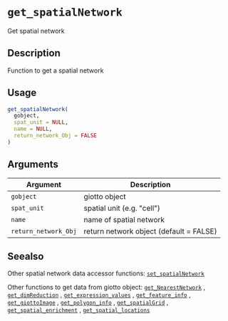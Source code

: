 # `get_spatialNetwork`

Get spatial network


## Description

Function to get a spatial network


## Usage

```r
get_spatialNetwork(
  gobject,
  spat_unit = NULL,
  name = NULL,
  return_network_Obj = FALSE
)
```


## Arguments

Argument      |Description
------------- |----------------
`gobject`     |     giotto object
`spat_unit`     |     spatial unit (e.g. "cell")
`name`     |     name of spatial network
`return_network_Obj`     |     return network object (default = FALSE)


## Seealso

Other spatial network data accessor functions:
 [`set_spatialNetwork`](#setspatialnetwork) 
 
 Other functions to get data from giotto object:
 [`get_NearestNetwork`](#getnearestnetwork) ,
 [`get_dimReduction`](#getdimreduction) ,
 [`get_expression_values`](#getexpressionvalues) ,
 [`get_feature_info`](#getfeatureinfo) ,
 [`get_giottoImage`](#getgiottoimage) ,
 [`get_polygon_info`](#getpolygoninfo) ,
 [`get_spatialGrid`](#getspatialgrid) ,
 [`get_spatial_enrichment`](#getspatialenrichment) ,
 [`get_spatial_locations`](#getspatiallocations)


